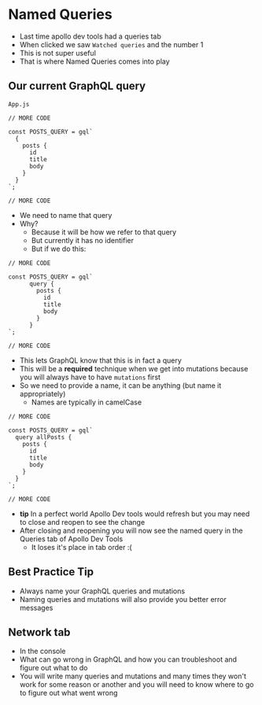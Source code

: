 # Named Queries
* Last time apollo dev tools had a queries tab
* When clicked we saw `Watched queries` and the number 1
* This is not super useful
* That is where Named Queries comes into play

## Our current GraphQL query
`App.js`

```
// MORE CODE

const POSTS_QUERY = gql`
  {
    posts {
      id
      title
      body
    }
  }
`;

// MORE CODE
```

* We need to name that query
* Why?
    - Because it will be how we refer to that query
    - But currently it has no identifier
    - But if we do this:

```
// MORE CODE

const POSTS_QUERY = gql`
      query {
        posts {
          id
          title
          body
        }
      }
`;

// MORE CODE
```

* This lets GraphQL know that this is in fact a query
* This will be a **required** technique when we get into mutations because you will always have to have `mutations` first
* So we need to provide a name, it can be anything (but name it appropriately)
    - Names are typically in camelCase

```
// MORE CODE

const POSTS_QUERY = gql`
  query allPosts {
    posts {
      id
      title
      body
    }
  }
`;

// MORE CODE
```

* **tip** In a perfect world Apollo Dev tools would refresh but you may need to close and reopen to see the change
* After closing and reopening you will now see the named query in the Queries tab of Apollo Dev Tools
    - It loses it's place in tab order :( 

## Best Practice Tip
* Always name your GraphQL queries and mutations
* Naming queries and mutations will also provide you better error messages

## Network tab
* In the console
* What can go wrong in GraphQL and how you can troubleshoot and figure out what to do
* You will write many queries and mutations and many times they won't work for some reason or another and you will need to know where to go to figure out what went wrong
